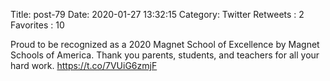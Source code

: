 Title: post-79
Date: 2020-01-27 13:32:15
Category: Twitter
Retweets : 2
Favorites : 10

Proud to be recognized as a 2020 Magnet School of Excellence by Magnet Schools of America. Thank you parents, students, and teachers for all your hard work. https://t.co/7VUiG6zmjF